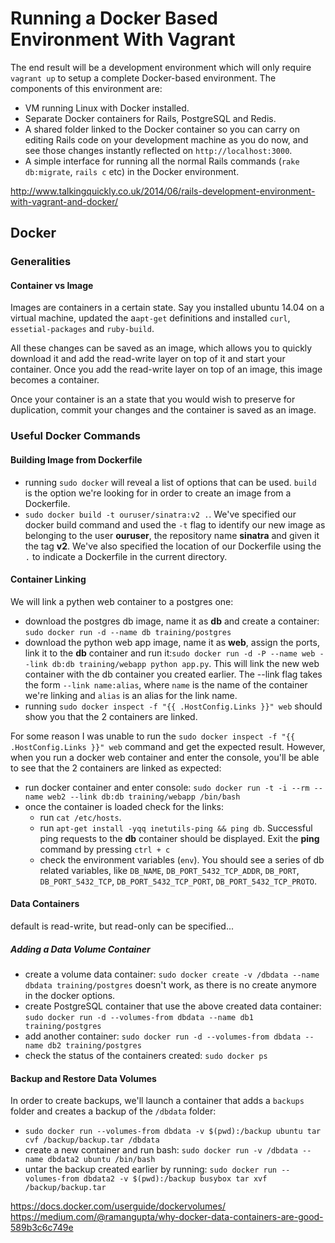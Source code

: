 # Running a Docker Based Environment With Vagrant

The end result will be a development environment which will only require `vagrant up` to setup a complete Docker-based environment. The components of this environment are:
* VM running Linux with Docker installed.
* Separate Docker containers for Rails, PostgreSQL and Redis.
* A shared folder linked to the Docker container so you can carry on editing Rails code on your development machine as you do now, and see those changes instantly reflected on `http://localhost:3000`.
* A simple interface for running all the normal Rails commands (`rake db:migrate`, `rails c` etc) in the Docker environment.

http://www.talkingquickly.co.uk/2014/06/rails-development-environment-with-vagrant-and-docker/

## Docker

### Generalities

#### Container vs Image

Images are containers in a certain state. Say you installed ubuntu 14.04 on a virtual machine, updated the a`apt-get` definitions and installed `curl`, `essetial-packages` and `ruby-build`. 

All these changes can be saved as an image, which allows you to quickly download it and add the read-write layer on top of it and start your container. Once you add the read-write layer on top of an image, this image becomes a container. 

Once your container is an a state that you would wish to preserve for duplication, commit your changes and the container is saved as an image.

### Useful Docker Commands

#### Building Image from Dockerfile

* running `sudo docker` will reveal a list of options that can be used. `build` is the option we're looking for in order to create an image from a Dockerfile.
* `sudo docker build -t ouruser/sinatra:v2 .`. We've specified our docker build command and used the `-t` flag to identify our new image as belonging to the user **ouruser**, the repository name **sinatra** and given it the tag **v2**. We've also specified the location of our Dockerfile using the `.` to indicate a Dockerfile in the current directory.

#### Container Linking

We will link a pythen web container to a postgres one:
* download the postgres db image, name it as **db** and create a container: `sudo docker run -d --name db training/postgres`
* download the python web app image, name it as **web**, assign the ports, link it to the **db** container and run it:`sudo docker run -d -P --name web --link db:db training/webapp python app.py`. This will link the new web container with the db container you created earlier. The --link flag takes the form `--link name:alias`, where `name` is the name of the container we're linking and `alias` is an alias for the link name.
* running `sudo docker inspect -f "{{ .HostConfig.Links }}" web` should show you that the 2 containers are linked.

For some reason I was unable to run the `sudo docker inspect -f "{{ .HostConfig.Links }}" web` command and get the expected result. However, when you run a docker web container and enter the console, you'll be able to see that the 2 containers are linked as expected:
* run docker container and enter console: `sudo docker run -t -i --rm --name web2 --link db:db training/webapp /bin/bash`
* once the container is loaded check for the links:
    * run `cat /etc/hosts`. 
    * run `apt-get install -yqq inetutils-ping && ping db`. Successful ping requests to the **db** container should be displayed. Exit the **ping** command by pressing `ctrl + c`
    * check the environment variables (`env`). You should see a series of db related variables, like `DB_NAME`, `DB_PORT_5432_TCP_ADDR`, `DB_PORT`, `DB_PORT_5432_TCP`, `DB_PORT_5432_TCP_PORT`, `DB_PORT_5432_TCP_PROTO`.

#### Data Containers

default is read-write, but 
read-only can be specified...

##### Adding a Data Volume Container

* create a volume data container: `sudo docker create -v /dbdata --name dbdata training/postgres` doesn't work, as there is no create anymore in the docker options. 
* create PostgreSQL container that use the above created data container: `sudo docker run -d --volumes-from dbdata --name db1 training/postgres`
* add another container: `sudo docker run -d --volumes-from dbdata --name db2 training/postgres`
* check the status of the containers created: `sudo docker ps`

#### Backup and Restore Data Volumes

In order to create backups, we'll launch a container that adds a `backups` folder and creates a backup of the `/dbdata` folder:

* `sudo docker run --volumes-from dbdata -v $(pwd):/backup ubuntu tar cvf /backup/backup.tar /dbdata`
* create a new container and run bash: `sudo docker run -v /dbdata --name dbdata2 ubuntu /bin/bash`
* untar the backup created earlier by running: `sudo docker run --volumes-from dbdata2 -v $(pwd):/backup busybox tar xvf /backup/backup.tar`

https://docs.docker.com/userguide/dockervolumes/
https://medium.com/@ramangupta/why-docker-data-containers-are-good-589b3c6c749e


